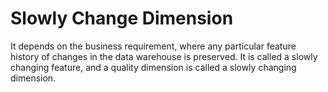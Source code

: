 # Slowly Change Dimension

It depends on the business requirement, where any particular feature history of changes
in the data warehouse is preserved. It is called a slowly changing feature,
and a quality dimension is called a slowly changing dimension.
